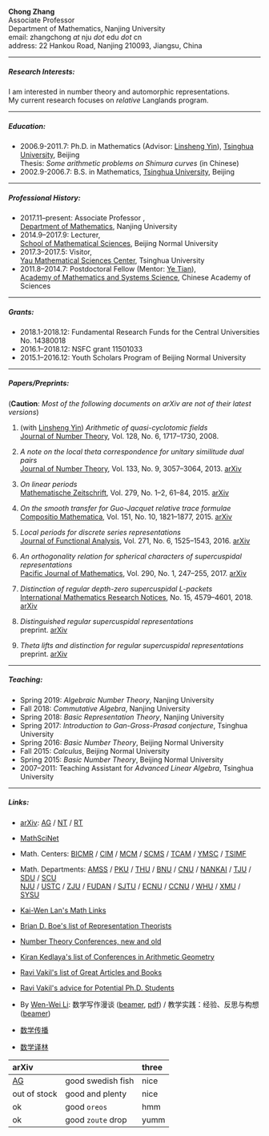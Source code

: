 **Chong Zhang**  
Associate Professor   
Department of Mathematics, Nanjing University  
email: zhangchong *at* nju *dot* edu *dot*  cn       
address: 22 Hankou Road, Nanjing 210093, Jiangsu, China  

* * *

##### Research Interests:

I am interested in number theory and automorphic representations.   
My current research focuses on *relative* Langlands program.

* * *

##### Education: 
- 2006.9-2011.7: Ph.D. in Mathematics (Advisor: [Linsheng Yin](http://faculty.math.tsinghua.edu.cn/~lsyin/)), [Tsinghua University](http://www.math.tsinghua.edu.cn/), Beijing   
Thesis: *Some arithmetic problems on Shimura curves* (in Chinese)
- 2002.9-2006.7: B.S. in Mathematics, [Tsinghua University](http://www.math.tsinghua.edu.cn/), Beijing

* * *

##### Professional History: 

- 2017.11–present: Associate Professor ,  
[Department of Mathematics](http://math.nju.edu.cn/),  Nanjing University
- 2014.9–2017.9: Lecturer,  
[School of Mathematical Sciences](http://math.bnu.edu.cn/), Beijing Normal University
- 2017.3–2017.5: Visitor,   
[Yau Mathematical Sciences Center](http://ymsc.tsinghua.edu.cn/), Tsinghua University
- 2011.8–2014.7: Postdoctoral Fellow  (Mentor: [Ye Tian](http://www.mcm.ac.cn/faculty/tianye/201409/t20140916_255888.html)),  
[Academy of Mathematics and Systems Science](http://www.amss.ac.cn/), Chinese Academy of Sciences  

* * *

##### Grants: #####
- 2018.1-2018.12: Fundamental Research Funds for the Central Universities No. 14380018
- 2016.1–2018.12: NSFC grant 11501033 
- 2015.1–2016.12: Youth Scholars Program of Beijing Normal University

* * *

##### Papers/Preprints: #####
(**Caution**: _Most of the following documents on arXiv are not of their latest versions_)

1. (with [Linsheng Yin](http://faculty.math.tsinghua.edu.cn/~lsyin/))  *Arithmetic of quasi-cyclotomic fields*  
[Journal of Number Theory](http://dx.doi.org/10.1016/j.jnt.2007.04.014), Vol. 128, No. 6,  1717–1730, 2008.

2. *A note on the local theta correspondence for unitary similitude dual pairs*   
[Journal of Number Theory](http://dx.doi.org/10.1016/j.jnt.2013.03.012), Vol. 133, No. 9, 3057–3064, 2013. [arXiv](https://arxiv.org/abs/1211.1769)

3. *On linear periods*   
[Mathematische Zeitschrift](http://dx.doi.org/10.1007/s00209-014-1357-8), Vol. 279, No. 1–2, 61–84, 2015. [arXiv](https://arxiv.org/abs/1307.7570)

4. *On the smooth transfer for Guo-Jacquet relative trace formulae*  
[Compositio Mathematica](http://dx.doi.org/10.1112/S0010437X15007344), Vol. 151, No. 10, 1821–1877, 2015. [arXiv](https://arxiv.org/abs/1302.1639)

5. *Local periods for discrete series representations*  
[Journal of Functional Analysis](http://dx.doi.org/10.1016/j.jfa.2016.06.002), Vol. 271, No. 6, 1525–1543, 2016.  [arXiv](https://arxiv.org/abs/1509.06166) 

6. *An orthogonality relation for spherical characters of supercuspidal representations*  
[Pacific Journal of Mathematics](http://msp.org/pjm/2017/290-1/p09.xhtml), Vol. 290, No. 1, 247–255, 2017. [arXiv](http://arxiv.org/abs/1506.07968)

7. *Distinction of regular depth-zero supercuspidal L-packets*  
[International Mathematics Research Notices](https://doi.org/10.1093/imrn/rnx021), No. 15, 4579–4601, 2018. [arXiv](http://arxiv.org/abs/1605.00744)

8. *Distinguished regular supercuspidal representations*   
preprint. [arXiv](https://arxiv.org/abs/1702.04897) 

9. *Theta lifts and distinction for regular supercuspidal representations*   
preprint. [arXiv](https://arxiv.org/abs/1804.09878)

* * *

##### Teaching: #####
- Spring 2019: *Algebraic Number Theory*, Nanjing University
- Fall 2018: *Commutative Algebra*, Nanjing University
- Spring 2018: *Basic Representation Theory*, Nanjing University
- Spring 2017: *Introduction to Gan-Gross-Prasad conjecture*, Tsinghua University
- Spring 2016: *Basic Number Theory*, Beijing Normal University   
- Fall 2015: *Calculus*, Beijing Normal University  
- Spring 2015: *Basic Number Theory*, Beijing Normal University
- 2007–2011: Teaching Assistant for *Advanced Linear Algebra*, Tsinghua University

* * *

##### Links: #####
- [arXiv](https://arxiv.org/archive/math): [AG](https://arxiv.org/list/math.AG/new) / [NT](https://arxiv.org/list/math.NT/new) / [RT](https://arxiv.org/list/math.RT/new)

- [MathSciNet](http://www.ams.org/mathscinet/)

- Math. Centers: [BICMR](http://bicmr.pku.edu.cn/index.php) / [CIM](http://www.cim.nankai.edu.cn/) / [MCM](http://www.mcm.ac.cn/) / [SCMS](http://www.scms.fudan.edu.cn/) / [TCAM](http://cam.tju.edu.cn/) / [YMSC](http://ymsc.tsinghua.edu.cn/) / [TSIMF](http://ymsc.tsinghua.edu.cn/sanya/)
- Math. Departments: [AMSS](http://www.amss.ac.cn/) / [PKU](http://www.math.pku.edu.cn/) / [THU](http://www.math.tsinghua.edu.cn/) / [BNU](http://math.bnu.edu.cn/) / [CNU](http://math.cnu.edu.cn/) / [NANKAI](http://sms.nankai.edu.cn/) / [TJU](http://maths.tju.edu.cn/) / [SDU](http://www.maths.sdu.edu.cn/) / [SCU](http://math.scu.edu.cn/)   
[NJU](http://math.nju.edu.cn/) / [USTC](http://math.ustc.edu.cn/new/) / [ZJU](http://www.math.zju.edu.cn/) / [FUDAN](http://math.fudan.edu.cn/) / [SJTU](http://www.math.sjtu.edu.cn/) / [ECNU](http://math.ecnu.edu.cn/) / [CCNU](http://maths.ccnu.edu.cn/) / [WHU](http://www.maths.whu.edu.cn/) / [XMU](http://math.xmu.edu.cn/) / [SYSU](http://math.sysu.edu.cn/)

- [Kai-Wen Lan's Math Links](http://www.math.umn.edu/~kwlan/math_links.html)

- [Brian D. Boe's list of Representation Theorists](https://faculty.franklin.uga.edu/brian/content/list-representation-theorists)

- [Number Theory Conferences, new and old](http://www.numbertheory.org/ntw/N3.html)  

- [Kiran Kedlaya's list of Conferences in Arithmetic Geometry](http://kskedlaya.org/confs.cgi) 

- [Ravi Vakil's list of Great Articles and Books](http://math.stanford.edu/~vakil/greatwriting.html)

- [Ravi Vakil's advice for Potential Ph.D. Students](http://math.stanford.edu/~vakil/potentialstudents.html)

- By [Wen-Wei Li](http://www.wwli.url.tw/index.php/zh-CN/): 数学写作漫谈 ([beamer](http://www.wwli.url.tw/downloads/MW-2014.pdf), [pdf](http://www.wwli.url.tw/downloads/MW-2014-doc.pdf)) / 教学实践：经验、反思与构想([beamer](http://www.wwli.url.tw/downloads/Nanjing-2018-wwli.pdf)) 

- [数学传播](http://web.math.sinica.edu.tw/mathmedia/)

- [数学译林](http://123.57.41.99/Jwk_sxyl/CN/volumn/current.shtml)

| arXiv       |           | three |
|:-------------|:------------------|:------|
| [AG](https://arxiv.org/list/math.AG/new)     | good swedish fish | nice  |
| out of stock | good and plenty   | nice  |
| ok           | good `oreos`      | hmm   |
| ok           | good `zoute` drop | yumm  |

